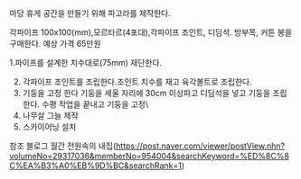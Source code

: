 마당 휴게 공간을 만들기 위해 파고라를 제작한다.

각파이프 100x100(mm),모르타르(4포대),각파이프 조인트, 디딤석. 방부목, 커튼 봉을 구매한다.
예상 가격 65만원

1.파이프를 설계한 치수대로(75mm) 재단한다.

2. 각파이프 조인트를 조립한다.조인트 치수를 재고 육각볼트로 조립한다.
3. 기둥을 고정 한다 기둥을 세울 자리에 30cm 이상파고 디딤석을 넣고 기둥을 조립한다. 수평 작업을 끝내고 기둥을 고정\
4. 나무살 그늘 제작
5. 스카이어닝 설치


참조 블로그 월간 전원속의 내집(https://post.naver.com/viewer/postView.nhn?volumeNo=29317036&memberNo=954004&searchKeyword=%ED%8C%8C%EA%B3%A0%EB%9D%BC&searchRank=1)
